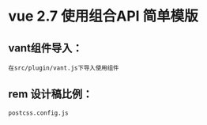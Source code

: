 # vue 2.7 使用组合API 简单模版

## vant组件导入：
`在src/plugin/vant.js下导入使用组件`

## rem 设计稿比例： 
`postcss.config.js`

